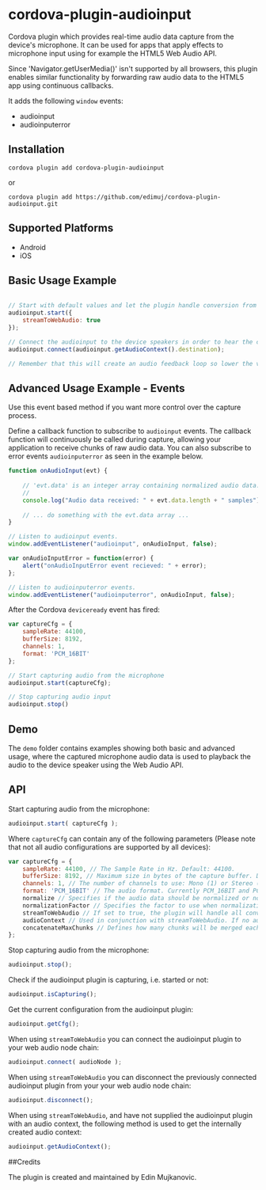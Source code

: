 # cordova-plugin-audioinput

Cordova plugin which provides real-time audio data capture from the device's microphone.
It can be used for apps that apply effects to microphone input using for example the HTML5 Web Audio API.

Since 'Navigator.getUserMedia()' isn't supported by all browsers, this plugin enables similar functionality by forwarding raw audio data to the HTML5 app using continuous callbacks.

It adds the following `window` events:

* audioinput
* audioinputerror

## Installation

```
cordova plugin add cordova-plugin-audioinput
```

or

```
cordova plugin add https://github.com/edimuj/cordova-plugin-audioinput.git
```

## Supported Platforms

* Android
* iOS

## Basic Usage Example

```javascript

// Start with default values and let the plugin handle conversion from raw data to web audio and will not send any events.
audioinput.start({
    streamToWebAudio: true
});

// Connect the audioinput to the device speakers in order to hear the captured sound. If an audio context is not provided, the plugin will create one for you.
audioinput.connect(audioinput.getAudioContext().destination);

// Remember that this will create an audio feedback loop so lower the volume!

```

## Advanced Usage Example - Events

Use this event based method if you want more control over the capture process.

Define a callback function to subscribe to `audioinput` events.
The callback function will continuously be called during capture, allowing your application to receive chunks of raw audio data.
You can also subscribe to error events `audioinputerror` as seen in the example below.

```javascript
function onAudioInput(evt) {
    
    // 'evt.data' is an integer array containing normalized audio data.
    //   
    console.log("Audio data received: " + evt.data.length + " samples");
    
    // ... do something with the evt.data array ...
}

// Listen to audioinput events.
window.addEventListener("audioinput", onAudioInput, false);

var onAudioInputError = function(error) {
    alert("onAudioInputError event recieved: " + error);
};

// Listen to audioinputerror events.
window.addEventListener("audioinputerror", onAudioInput, false);

```

After the Cordova `deviceready` event has fired:

```javascript
var captureCfg = {
    sampleRate: 44100,
    bufferSize: 8192, 
    channels: 1,
    format: 'PCM_16BIT'
};

// Start capturing audio from the microphone
audioinput.start(captureCfg);

// Stop capturing audio input
audioinput.stop()
```

## Demo
The `demo` folder contains examples showing both basic and advanced usage, where the captured microphone audio data is used to playback the audio to the device speaker using the Web Audio API.

## API
Start capturing audio from the microphone:

```javascript
audioinput.start( captureCfg );
```

Where `captureCfg` can contain any of the following parameters (Please note that not all audio configurations are supported by all devices):

```javascript
var captureCfg = {
    sampleRate: 44100, // The Sample Rate in Hz. Default: 44100.
    bufferSize: 8192, // Maximum size in bytes of the capture buffer. Default: 16384.
    channels: 1, // The number of channels to use: Mono (1) or Stereo (2). Default: 1.
    format: 'PCM_16BIT' // The audio format. Currently PCM_16BIT and PCM_8BIT are supported. Default: 'PCM_16BIT'.
    normalize // Specifies if the audio data should be normalized or not. Default: true.
    normalizationFactor // Specifies the factor to use when normalization is performed. Default: 32767.0.
    streamToWebAudio // If set to true, the plugin will handle all conversion of the data to web audio. The audioplugin can then act as an AudioNode that can be connected to your web audio node chain. Default: false
    audioContext // Used in conjunction with streamToWebAudio. If no audioContext is given, one will be created by the plugin.
    concatenateMaxChunks // Defines how many chunks will be merged each time, a low value means lower latency but requires more CPU resources. Default: 10.
};
```

Stop capturing audio from the microphone:

```javascript
audioinput.stop();
```

Check if the audioinput plugin is capturing, i.e. started or not:

```javascript
audioinput.isCapturing();
```

Get the current configuration from the audioinput plugin:

```javascript
audioinput.getCfg();
```

When using `streamToWebAudio` you can connect the audioinput plugin to your web audio node chain:

```javascript
audioinput.connect( audioNode );
```

When using `streamToWebAudio` you can disconnect the previously connected audioinput plugin from your your web audio node chain:

```javascript
audioinput.disconnect();
```

When using `streamToWebAudio`, and have not supplied the audioinput plugin with an audio context, the following method is used to get the internally created audio context:

```javascript
audioinput.getAudioContext();
```

##Credits

The plugin is created and maintained by Edin Mujkanovic.